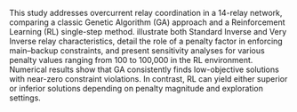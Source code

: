 This study addresses overcurrent relay coordination in a 14-relay network, comparing a classic Genetic Algorithm (GA) approach and a Reinforcement Learning (RL) single-step method. 
illustrate both Standard Inverse and Very Inverse relay characteristics, detail the role of a penalty factor in enforcing main–backup constraints, and present sensitivity analyses for various penalty values ranging from 100 to 100,000 in the RL environment. 
Numerical results show that GA consistently finds low-objective solutions with near-zero constraint violations.
In contrast, RL can yield either superior or inferior solutions depending on penalty magnitude and exploration settings.
